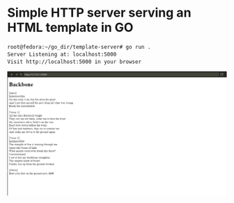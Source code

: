 # Simple HTTP server serving an HTML template in GO

```bash
root@fedora:~/go_dir/template-server# go run .
Server Listening at: localhost:5000
Visit http://localhost:5000 in your browser
```

![Example](./images/Screenshot%202025-01-21%20181305.png)
